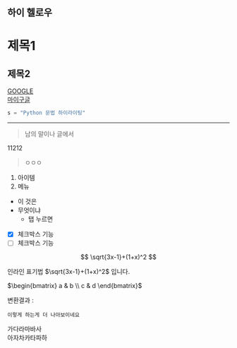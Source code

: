 ## 하이 헬로우

제목1
=====

제목2
-----

[GOOGLE](https://google.com)  
[마이구글][구글]

[구글]: https://www.naver.com  

```python
s = "Python 문법 하이라이팅"
```

***

> 남의 말이나 글에서  

11212  
> ㅇㅇㅇ  

1. 아이템
2. 메뉴

* 이 것은
* 무엇이냐
    * 탭 누르면  


- [x] 체크박스 기능
- [ ] 체크박스 기능

$$
\sqrt{3x-1}+(1+x)^2
$$

인라인 표기법 $\sqrt{3x-1}+(1+x)^2$ 입니다.

$\begin{bmatrix}
a & b \\
c & d
\end{bmatrix}$

변환결과 :
```
이렇게 하는게 더 나아보이네요
```

가다라마바사 \
아자차카타파하